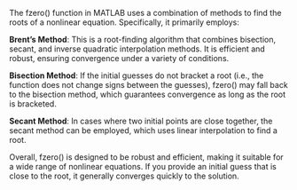 The fzero() function in MATLAB uses a combination of methods to find the roots of a nonlinear equation. 
Specifically, it primarily employs:

<b>Brent’s Method</b>: This is a root-finding algorithm that combines bisection, secant, and inverse quadratic interpolation methods. 
It is efficient and robust, ensuring convergence under a variety of conditions.

<b>Bisection Method</b>: If the initial guesses do not bracket a root (i.e., the function does not change signs between the guesses), 
fzero() may fall back to the bisection method, which guarantees convergence as long as the root is bracketed.

<b>Secant Method</b>: In cases where two initial points are close together, the secant method can be employed, which uses linear interpolation to find a root.

Overall, fzero() is designed to be robust and efficient, making it suitable for a wide range of nonlinear equations. 
If you provide an initial guess that is close to the root, it generally converges quickly to the solution.
